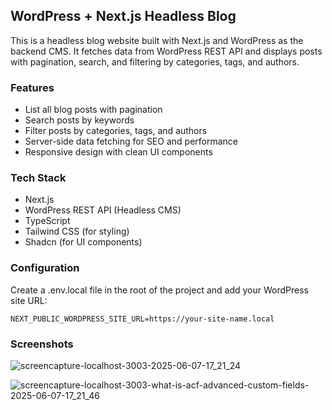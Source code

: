 ## WordPress + Next.js Headless Blog

This is a headless blog website built with Next.js and WordPress as the backend CMS. It fetches data from WordPress REST API and displays posts with pagination, search, and filtering by categories, tags, and authors.

### Features

-   List all blog posts with pagination
-   Search posts by keywords
-   Filter posts by categories, tags, and authors
-   Server-side data fetching for SEO and performance
-   Responsive design with clean UI components

### Tech Stack

-   Next.js
-   WordPress REST API (Headless CMS)
-   TypeScript
-   Tailwind CSS (for styling)
-   Shadcn (for UI components)

### Configuration

Create a .env.local file in the root of the project and add your WordPress site URL:

```env
NEXT_PUBLIC_WORDPRESS_SITE_URL=https://your-site-name.local
```

### Screenshots

![screencapture-localhost-3003-2025-06-07-17_21_24](https://github.com/user-attachments/assets/9047c40c-d416-4f20-a47b-01b117a2134d)

![screencapture-localhost-3003-what-is-acf-advanced-custom-fields-2025-06-07-17_21_46](https://github.com/user-attachments/assets/19ebbf68-3331-4fc9-92b7-5241f9afb04f)
